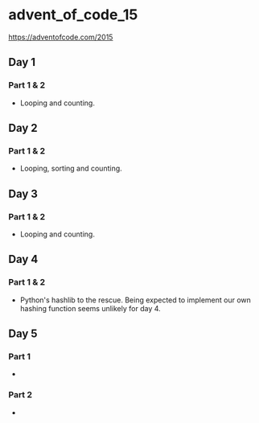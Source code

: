 # advent_of_code_15
https://adventofcode.com/2015

## Day 1
### Part 1 & 2
* Looping and counting.

## Day 2
### Part 1 & 2
* Looping, sorting and counting.

## Day 3
### Part 1 & 2
* Looping and counting.

## Day 4
### Part 1 & 2
* Python's hashlib to the rescue. Being expected to implement our own hashing function seems unlikely for day 4.

## Day 5
### Part 1
*
### Part 2
*
